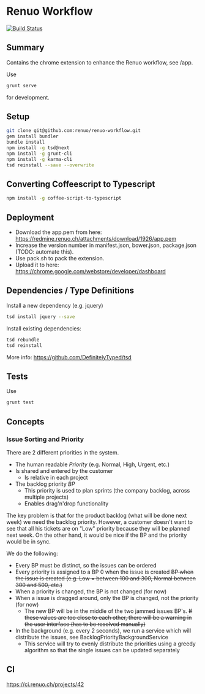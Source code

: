 # Renuo Workflow

[![Build Status](https://travis-ci.com/renuo/renuo-workflow.svg?token=rj5SdAuqYuCspU2b6g4m)](https://travis-ci.com/renuo/renuo-workflow)

## Summary

Contains the chrome extension to enhance the Renuo workflow, see /app.

Use

```sh
grunt serve
```

for development.

## Setup

```sh
git clone git@github.com:renuo/renuo-workflow.git
gem install bundler
bundle install
npm install -g tsd@next
npm install -g grunt-cli
npm install -g karma-cli
tsd reinstall --save --overwrite
```

## Converting Coffeescript to Typescript

```sh
npm install -g coffee-script-to-typescript
```

## Deployment

* Download the app.pem from here: https://redmine.renuo.ch/attachments/download/1926/app.pem
* Increase the version number in manifest.json, bower.json, package.json (TODO: automate this).
* Use pack.sh to pack the extension.
* Upload it to here: https://chrome.google.com/webstore/developer/dashboard

## Dependencies / Type Definitions

Install a new dependency (e.g. jquery)

```sh
tsd install jquery --save
```

Install existing dependencies:

```sh
tsd rebundle
tsd reinstall
```

More info: https://github.com/DefinitelyTyped/tsd

## Tests

Use

```sh
grunt test
```

## Concepts

### Issue Sorting and Priority

There are 2 different priorities in the system.

* The human readable *Priority* (e.g. Normal, High, Urgent, etc.)
* Is shared and entered by the customer
  * Is relative in each project
* The backlog priority *BP* 
  * This priority is used to plan sprints (the company backlog, across multiple projects)
  * Enables drag'n'drop functionality

The key problem is that for the product backlog (what will be done next week) we need the backlog priority.
However, a customer doesn't want to see that all his tickets are on "Low" priority because they will be planned next
week. On the other hand, it would be nice if the BP and the priority would be in sync.

We do the following:

* Every BP must be distinct, so the issues can be ordered
* Every priority is assigned to a BP 0 when the issue is created ~~BP when the issue is created (e.g. Low = between 100 and 300, Normal between 300 and 500, etc.)~~
* When a priority is changed, the BP is not changed (for now)
* When a issue is dragged around, only the BP is changed, not the priority (for now)
  * The new BP will be in the middle of the two jammed issues BP's. ~~If these values are too close to each other, there
  will be a warning in the user interface (has to be resolved manually)~~
* In the background (e.g. every 2 seconds), we run a service which will distribute the issues, see
BacklogPriorityBackgroundService
  * This service will try to evenly distribute the priorities using a greedy algorithm so that the single issues can be
  updated separately

## CI

https://ci.renuo.ch/projects/42

